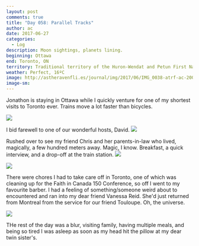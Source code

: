 ```yaml
---
layout: post
comments: true
title: "Day 058: Parallel Tracks"
author: ac
date: 2017-06-27
categories:
  - Log
description: Moon sightings, planets lining.
beginning: Ottawa
end: Toronto, ON
territory: Traditional territory of the Huron-Wendat and Petun First Nations, the Seneca, and the Mississaugas of the Credit River
weather: Perfect, 16ºC
image: http://astheravenfli.es/journal/img/2017/06/IMG_0038-atrf-ac-2000-web.jpg
image-sm:
---
```


Jonathon is staying in Ottawa while I quickly venture for one of my shortest visits to Toronto ever. Trains move a lot faster than bicycles.

<img src="http://astheravenfli.es/journal/img/2017/06/IMG_9996-atrf-ac-2000-web.jpg">

I bid farewell to one of our wonderful hosts, David.
<img src="http://astheravenfli.es/journal/img/2017/06/IMG_9980-atrf-ac-2000-web.jpg">

Rushed over to see my friend Chris and her parents-in-law who lived, magically, a few hundred meters away. Magic, I know. Breakfast, a quick interview, and a drop-off at the train station.
<img src="http://astheravenfli.es/journal/img/2017/06/IMG_9984-atrf-ac-2000-web.jpg">

<img src="http://astheravenfli.es/journal/img/2017/06/IMG_9988-atrf-ac-2000-web.jpg">

There were chores I had to take care off in Toronto, one of which was cleaning up for the Faith in Canada 150 Conference, so off I went to my favourite barber. I had a feeling of something/someone weird about to encountered and ran into my dear friend Vanessa Reid. She'd just returned from Montreal from the service for our friend Touloupe. Oh, the universe.

<img src="http://astheravenfli.es/journal/img/2017/06/IMG_9999-atrf-ac-2000-web.jpg">

THe rest of the day was a blur, visiting family, having multiple meals, and being so tired I was asleep as soon as my head hit the pillow at my dear twin sister's. 